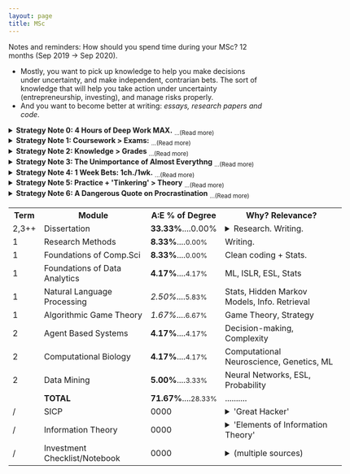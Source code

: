 ```yaml
---
layout: page
title: MSc 
---
```


<p class="message">
  Notes and reminders: How should you spend time during your MSc? 12 months (Sep 2019 -> Sep 2020).
  
  <ul>
  <li>Mostly, you want to pick up knowledge to help you make decisions under uncertainty, and make independent, contrarian bets. The sort of knowledge that will help you take action under uncertainty (entrepreneurship, investing), and manage risks properly.</li>
  <li>And you want to become better at writing: <i>essays, research papers and code</i>.</li>
  </ul>
</p>



<details><summary> <b>Strategy Note 0: 4 Hours of Deep Work MAX.</b> <sub>...(Read more) </sub></summary>
  4 hours of intense focus per day. That's all you should be aiming at, and most days you'll probably end up doing maybe 3. Anything more than that is overkill. The rest of your time should be free to do whatever you want. 3 or 4 hours of intense focus is worth more than 10 hours of mediocre, unfocused attention. 
  
</details>

<details><summary> <b>Strategy Note 1: Coursework > Exams:</b> <sub>...(Read more) </sub></summary>
<ul>
  <li> Term 1 coursework makes up **25.00%** of the degree. (<i>25! Important to do well here... 1st term...</i>)</li>
  <li> Term 2 coursework makes up **13.33%** of the degree. (<i>13... Can almost ignore...</i>)</li>
  <li> Term 3 final exams make up **28.33%** of the degree. </li>
  <li> Term 2,3++ dissertation is **33.33%** of the degree. (<i>33! Really important. Pick a cool topic then.</i>)</li>
  <li> All of this means: **70+%** of the degree is coursework/dissertation related. </li>
  <li> Which means that a deep understanding of the core principles, and writing code/reports/papers with clarity and interesting observations will get you most of your marks. *NOT* bland, mechanical, nerd-like memorisation of facts. </li>
</ul>
</details>

<details><summary> <b>Strategy Note 2: Knowledge > Grades</b> <sub>...(Read more) </sub></summary>
  You want knowledge that will...:
<ul>
  <li> Help you make decisions under uncertainty and risk. </li>
  <li> Help you self-reliantly take risks in the market </li>
  <li> Help you filter out the noise to get to the signal. </li>
</ul>
  Which means you should pick only topics that help you get to this goal: topics with lots of probability theory, information theory, machine learning and maybe a bit of complexity and game theory. Things that you are <i>excited</i> to learn. Otherwise, don't do it. Don't pick any topics just because they're easy. Choose them only if you're curious. And if there's a really crappy compulsory topic but it doesn't help you get to your goals, and it's only like 2% of the entire syllabus, it might actually be a good idea to skim it quickly and then ignore it. That'll keep you motivated with the rest of the course, and maybe you could spend that time on something more interesting, like a personal project, or something non-academic... Sacrificing 2% of your marks for a much more enjoyable year might be a genuinely good idea. Place your focus on curiosity and knowledge, not on grades. 
</details>

<details><summary> <b>Strategy Note 3: The Unimportance of Almost Everythng</b> <sub>...(Read more) </sub></summary>
  Just because someone wrote it down in a textbook, or just because someone is *saying* something, doesn't mean it's worth focusing on. In other words, learn how to ignore useless information - whatever the source. <br>
  <b>From an academic perspective:</b> You've found that, in a 30-page chapter in a textbook, there are only about 3 pages of core ideas and value. The rest is there to just help explain the material. And once you understand the topic, you never read all 30 pages... if anything, you skim over and only really consider those 3 or so pages. So figure out what those 3 pages are. Fit those 3 pages of knowledge on a single sheet of paper. Understand the fundamentals, and pick up intuition behind the ideas. Then ignore the rest of the crap. Keep doing that for all the material you get assigned. To really instinctively understand how legitimate this claim is, think how quickly you'd be able to explain the textbook chapter to a friend if you understood the material deeply. Yeah, exactly - you'd definitely not need 30 pages for that. 
  <br>
  <small>(Inspired by: quote from Antifragile: "much of what other people know isn't worth knowing")</small> 
</details>

<details><summary> <b>Strategy Note 4: 1 Week Bets: 1ch./1wk.</b> <sub>...(Read more) </sub></summary>
  Planning out what material to study on the side and which topics to master over the year seems too 'totalitarian' for your sense of curiosity. It actually makes you feel a bit anxious and imprisoned by your own stupid plan. In fact, your natural sense of disobedience makes you want to ignore your own dumb plan and pretend like it doesn't exist ('procrastination', they call it). That's probably the same reason why everyone fails their New Year's Resolutions: it's too totalitarian and controlling. A whole year of your behaviour is being forced to obey a decision you made over a single week or so. 
  <br>
  Instead, what you *should* try to do is: <b>Make <u>1-week:1-chapter</u> bets</b>. At the start of every week, choose 1 chapter's worth of material from *any* book or topic that you're most curious about. Your goal that week is to master the knowledge and applications of that chapter, and then write a 1-page cheat-sheet/guide for that chapter to summarise the core principles. 1 week is enough time to learn a decent chunk of material, but short enough that if you choose the wrong chapter and regret it, you only lose 1 week of time. That's about 50 decent 'chapters' of knowledge per year, if you keep it up. 
  <br>
  <small>(Inspired by: <b>1.</b> 'Shape Up', by some of the guys from Basecamp/37Signals; talks about 6-week bets when deciding what project to work on next, and <b>2.</b> the idea of the 'Rational Flaneur' from Antifragile.)</small> 
</details>

<details><summary> <b>Strategy Note 5: Practice + 'Tinkering' > Theory</b> <sub>...(Read more) </sub></summary>
  Focus on building skills and intuition to build and research unknown ideas. Tinkering around and creating: that's the goal. Do NOT worry at all about theoretical formulae. Much of theory *follows* the invention that sparked the research. Not the other way round. The best researchers probably tinker around and invent things playfully and non-theoretically. <u>They usually come up with formal mathematical proofs AFTER the invention. </u> How else did they know what they were trying to prove? If you do not grasp the intuitive practical consequences of an idea, how can you formulate theory for it? By logically following and combining existing proofs? If it was that straightforwardly logical and un-playful, people would already have discovered the idea. 
</details>

<details><summary> <b>Strategy Note 6: A Dangerous Quote on Procrastination</b> <sub>...(Read more) </sub></summary>
 <i>'One of the most dangerous illusions you get from school is the idea that doing great things requires a lot of discipline. Most subjects are taught in such a boring way that it's only by discipline that you can flog yourself through them. So I was surprised when, early in college, I read a quote by Wittgenstein saying that he had no self-discipline and had never been able to deny himself anything, not even a cup of coffee.

Now I know a number of people who do great work, and it's the same with all of them. They have little discipline. They're all terrible procrastinators and find it almost impossible to make themselves do anything they're not interested in.'</i> - from <i>What You'll Wish You'd Known</i> by Paul Graham

</details>

<table style ="width:130%">
  <tr>
    <th> <b> Term </b> </th>
    <th> <b> Module </b> </th>
    <th> <b> A:E % of Degree </b> </th>
    <th> <b> Why? Relevance? </b> </th>
  </tr>
  <tr>
    <td> 2,3++ </td>
    <td> Dissertation </td>
    <td> <b>33.33%</b>....0.00% </td>
    <td> <details><summary>Research. Writing.</summary> Independent thinking. Any topic. Chance to work on something (hopefully) idiosyncratic and at the intersection of many of your interests, at your own pace. Start researching in January, and then eventually you get the whole of summer to think exclusively about the problem.</details></td>
  </tr>
  <tr>
    <td> 1 </td>
    <td> Research Methods </td>
    <td> <b>8.33%</b>....<small>0.00% </small></td>
    <td> Writing. </td>
  </tr>
  <tr>
    <td> 1 </td>
    <td> Foundations of Comp.Sci </td>
    <td> <b>8.33%</b>....<small>0.00% </small></td>
    <td> Clean coding + Stats. </td>
  </tr>
  <tr>
    <td> 1 </td>
    <td> Foundations of Data Analytics </td>
    <td> <b>4.17%</b>....<small>4.17% </small></td>
    <td> ML, ISLR, ESL, Stats </td>
  </tr>
  <tr>
    <td> 1 </td>
    <td> Natural Language Processing </td>
    <td> <i>2.50%</i>....<small>5.83% </small></td>
    <td> Stats, Hidden Markov Models, Info. Retrieval </td>
  </tr>
  <tr>
    <td> 1 </td>
    <td> Algorithmic Game Theory </td>
    <td> <i>1.67%</i>....<small>6.67% </small></td>
    <td> Game Theory, Strategy </td>
  </tr>
  <tr>
    <td> 2 </td>
    <td> Agent Based Systems </td>
    <td> <b>4.17%</b>....<small>4.17% </small></td>
    <td> Decision-making, Complexity </td>
  </tr>
  <tr>
    <td> 2 </td>
    <td> Computational Biology </td>
    <td> <b>4.17%</b>....<small>4.17% </small></td>
    <td> Computational Neuroscience, Genetics, ML </td>
  </tr>
  <tr>
    <td> 2 </td>
    <td> Data Mining </td>
    <td> <b>5.00%</b>....<small>3.33% </small></td>
    <td> Neural Networks, ESL, Probability </td>
  </tr>
  <tr>
    <td>  </td>
    <td> <b> TOTAL <b> </td>
    <td> <b>71.67%</b>....<small>28.33%</small> </td>
    <td> .......... </td>
  </tr>
  <tr>
    <td> / </td>
    <td> SICP </td>
    <td> 0000 </td>
    <td> <details><summary>'Great Hacker'</summary> Need to know how to architect systems to a decent standard. If you're going to work in small, self-reliant teams in technical fields, this is crucial knowledge to have. But, don't really want to be a full-time developer though... Already tried that for a bit...</details></td>
      </tr>
  <tr>
    <td> / </td>
    <td> Information Theory </td>
    <td> 0000 </td>
    <td> <details><summary>'Elements of Information Theory'</summary> Read through and understand the relevant chapters in Elements of Information Theory. Especially the chapters on gambling, investing and predicting. Can probably ignore the rest - too theoretical for you right now.</details></td>
      </tr>
  <tr>
    <td> / </td>
    <td> Investment Checklist/Notebook </td>
    <td> 0000 </td>
    <td> <details><summary>(multiple sources)</summary> Re-read all those books + read new books + read blog posts on ideas from Quant Finance, and all the interesting ideas/mental models. Just quick paragraphs, and questions, as a list, on a single page. A few ideas: the investment ideas from Spitznagel's Dao Of Capital, ideas about Risk Parity, ideas about Volatility Tax, ideas from Tim Ferriss' interview with HF and VC guys, ideas from The Intelligent Investor, Margin of Safety, Common Stocks and Uncommon Profits...etc. Literally just build a list of paragraphs - each one explaining a certain investment thesis, or a risk-management idea, and add a question/statement exploring how you might be able to exploit this. </details></td>
</tr>
</table>
